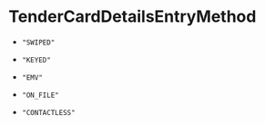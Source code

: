
# TenderCardDetailsEntryMethod


* `"SWIPED"`

* `"KEYED"`

* `"EMV"`

* `"ON_FILE"`

* `"CONTACTLESS"`



